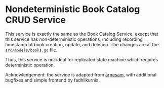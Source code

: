 # Nondeterministic Book Catalog CRUD Service

This service is exactly the same as the Book Catalog Service, execpt that
this service has non-deterministic operations, including recording timestamp
of book creation, update, and deletion. The changes are at the 
[`src/models/books.go`](./src/models/books.go) file.

Thus, this service is not ideal for replicated state machine which 
requires deterministic operation.

Acknowledgement: the service is adapted from 
[arpesam](https://github.com/arpesam/golang-books-api), with additional 
bugfixes and simple frontend by fadhilkurnia.